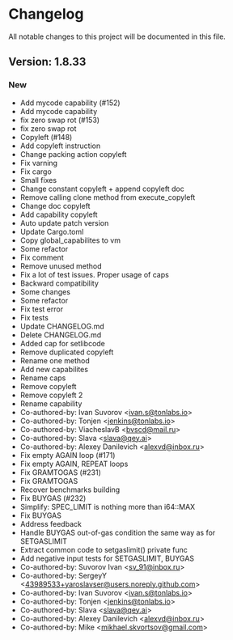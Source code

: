 # Changelog

All notable changes to this project will be documented in this file.

## Version: 1.8.33

### New
 - Add mycode capability (#152)
 - Add mycode capability
 - fix zero swap rot (#153)
 - fix zero swap rot
 - Copyleft (#148)
 - Add copyleft instruction
 - Change packing action copyleft
 - Fix varning
 - Fix cargo
 - Small fixes
 - Change constant copyleft + append copyleft doc
 - Remove calling clone method from execute_copyleft
 - Change doc copyleft
 - Add capability copyleft
 - Auto update patch version
 - Update Cargo.toml
 - Copy global_capabilites to vm
 - Some refactor
 - Fix comment
 - Remove unused method
 - Fix a lot of test issues. Proper usage of caps
 - Backward compatibility
 - Some changes
 - Some refactor
 - Fix test error
 - Fix tests
 - Update CHANGELOG.md
 - Delete CHANGELOG.md
 - Added cap for setlibcode
 - Remove duplicated copyleft
 - Rename one method
 - Add new capabilites
 - Rename caps
 - Remove copyleft
 - Remove copyleft 2
 - Rename capability
 - Co-authored-by: Ivan Suvorov &lt;ivan.s@tonlabs.io&gt;
 - Co-authored-by: Tonjen &lt;jenkins@tonlabs.io&gt;
 - Co-authored-by: ViacheslavB &lt;bvscd@mail.ru&gt;
 - Co-authored-by: Slava &lt;slava@qey.ai&gt;
 - Co-authored-by: Alexey Danilevich &lt;alexvd@inbox.ru&gt;
 - Fix empty AGAIN loop (#171)
 - Fix empty AGAIN, REPEAT loops
 - Fix GRAMTOGAS (#231)
 - Fix GRAMTOGAS
 - Recover benchmarks building
 - Fix BUYGAS (#232)
 - Simplify: SPEC_LIMIT is nothing more than i64::MAX
 - Fix BUYGAS
 - Address feedback
 - Handle BUYGAS out-of-gas condition the same way as for SETGASLIMIT
 - Extract common code to setgaslimit() private func
 - Add negative input tests for SETGASLIMIT, BUYGAS
 - Co-authored-by: Suvorov Ivan &lt;sv_91@inbox.ru&gt;
 - Co-authored-by: SergeyY &lt;43989533+yaroslavser@users.noreply.github.com&gt;
 - Co-authored-by: Ivan Suvorov &lt;ivan.s@tonlabs.io&gt;
 - Co-authored-by: Tonjen &lt;jenkins@tonlabs.io&gt;
 - Co-authored-by: Slava &lt;slava@qey.ai&gt;
 - Co-authored-by: Alexey Danilevich &lt;alexvd@inbox.ru&gt;
 - Co-authored-by: Mike &lt;mikhael.skvortsov@gmail.com&gt;



